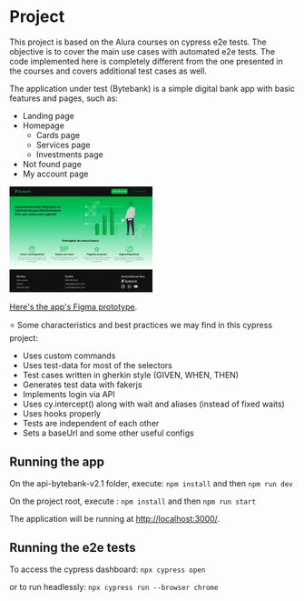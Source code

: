 # Project

This project is based on the Alura courses on cypress e2e tests. The objective is to cover the main use cases with automated e2e tests. The code implemented here is completely different from the one presented in the courses and covers additional test cases as well.

The application under test (Bytebank) is a simple digital bank app with basic features and pages, such as:

- Landing page
- Homepage
  - Cards page
  - Services page
  - Investments page
- Not found page
- My account page

<img src="bytebank-initial-page.png" alt="Bytebank initial page" width="50%">

[Here's the app's Figma prototype](https://www.figma.com/file/YJydxY5H8gf5lPLyKWOBbY?embed_host=notion&kind=&node-id=80%3A199&t=rKQJYFpJUumrCTx1-1&viewer=1).

⭐ Some characteristics and best practices we may find in this cypress project:
- Uses custom commands
- Uses test-data for most of the selectors
- Test cases written in gherkin style (GIVEN, WHEN, THEN)
- Generates test data with fakerjs
- Implements login via API
- Uses cy.intercept() along with wait and aliases (instead of fixed waits)
- Uses hooks properly
- Tests are independent of each other
- Sets a baseUrl and some other useful configs  

## Running the app
On the api-bytebank-v2.1 folder, execute:
 `npm install` 
 and then `npm run dev`

On the project root, execute :
`npm install` 
and then 
`npm run start`

The application will be running at <a href="http://localhost:3000/">http://localhost:3000/</a>.

## Running the e2e tests
To access the cypress dashboard:
`npx cypress open`

or to run headlessly:
`npx cypress run --browser chrome`

